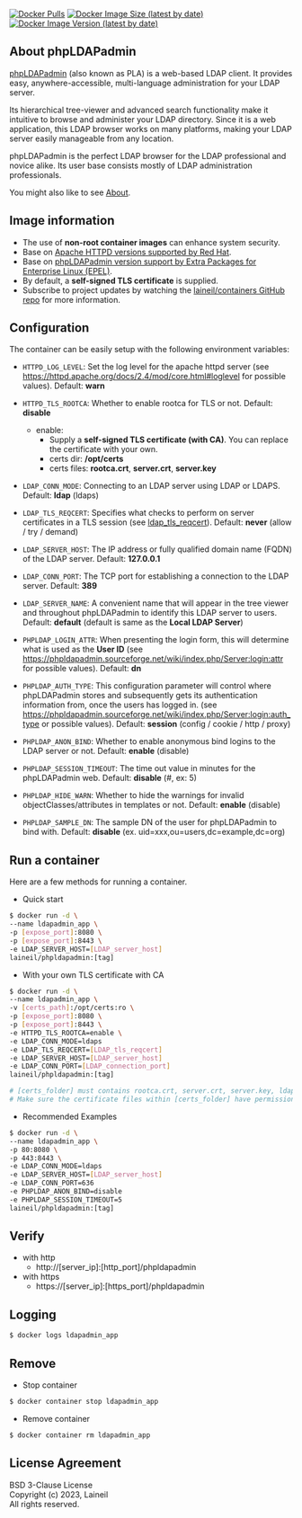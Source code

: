 [![Docker Pulls](https://img.shields.io/docker/pulls/laineil/phpldapadmin)](https://hub.docker.com/r/laineil/phpldapadmin) [![Docker Image Size (latest by date)](https://img.shields.io/docker/image-size/laineil/phpldapadmin?sort=date)](https://hub.docker.com/r/laineil/phpldapadmin/tags) [![Docker Image Version (latest by date)](https://img.shields.io/docker/v/laineil/phpldapadmin?sort=date)](https://hub.docker.com/r/laineil/phpldapadmin/tags)

## About phpLDAPadmin

[phpLDAPadmin](https://phpldapadmin.sourceforge.net/wiki/index.php/Main_Page) (also known as PLA) is a web-based LDAP client. It provides easy, anywhere-accessible, multi-language administration for your LDAP server.

Its hierarchical tree-viewer and advanced search functionality make it intuitive to browse and administer your LDAP directory. Since it is a web application, this LDAP browser works on many platforms, making your LDAP server easily manageable from any location.

phpLDAPadmin is the perfect LDAP browser for the LDAP professional and novice alike. Its user base consists mostly of LDAP administration professionals.

You might also like to see [About](https://phpldapadmin.sourceforge.net/wiki/index.php/About).

## Image information

- The use of **non-root container images** can enhance system security.
- Base on [Apache HTTPD versions supported by Red Hat](https://access.redhat.com/solutions/445713).
- Base on [phpLDAPadmin version support by Extra Packages for Enterprise Linux (EPEL)](https://docs.fedoraproject.org/en-US/epel/).
- By default, a **self-signed TLS certificate** is supplied.
- Subscribe to project updates by watching the [laineil/containers GitHub repo](https://github.com/laineil/containers) for more information.

## Configuration

The container can be easily setup with the following environment variables:

- `HTTPD_LOG_LEVEL`: Set the log level for the apache httpd server (see https://httpd.apache.org/docs/2.4/mod/core.html#loglevel for possible values). Default: **warn**
- `HTTPD_TLS_ROOTCA`: Whether to enable rootca for TLS or not. Default: **disable**
  - enable: 
    - Supply a **self-signed TLS certificate (with CA)**. You can replace the certificate with your own.
    - certs dir: **/opt/certs**
    - certs files: **rootca.crt**, **server.crt**, **server.key**

- `LDAP_CONN_MODE`: Connecting to an LDAP server using LDAP or LDAPS. Default: **ldap** (ldaps)
- `LDAP_TLS_REQCERT`: Specifies what checks to perform on server certificates in a TLS session (see [ldap_tls_reqcert](https://linux.die.net/man/5/sssd-ldap)). Default: **never** (allow / try / demand)
- `LDAP_SERVER_HOST`: The IP address or fully qualified domain name (FQDN) of the LDAP server. Default: **127.0.0.1**
- `LDAP_CONN_PORT`: The TCP port for establishing a connection to the LDAP server. Default: **389**
- `LDAP_SERVER_NAME`: A convenient name that will appear in the tree viewer and throughout phpLDAPadmin to identify this LDAP server to users. Default: **default** (default is same as the **Local LDAP Server**)
- `PHPLDAP_LOGIN_ATTR`: When presenting the login form, this will determine what is used as the **User ID** (see https://phpldapadmin.sourceforge.net/wiki/index.php/Server:login:attr for possible values). Default: **dn**
- `PHPLDAP_AUTH_TYPE`: This configuration parameter will control where phpLDAPadmin stores and subsequently gets its authentication information from, once the users has logged in. (see https://phpldapadmin.sourceforge.net/wiki/index.php/Server:login:auth_type or possible values). Default: **session** (config / cookie / http / proxy)
- `PHPLDAP_ANON_BIND`: Whether to enable anonymous bind logins to the LDAP server or not. Default: **enable** (disable)
- `PHPLDAP_SESSION_TIMEOUT`: The time out value in minutes for the phpLDAPadmin web. Default: **disable** (#, ex: 5)
- `PHPLDAP_HIDE_WARN`: Whether to hide the warnings for invalid objectClasses/attributes in templates or not. Default: **enable** (disable)
- `PHPLDAP_SAMPLE_DN`: The sample DN of the user for phpLDAPadmin to bind with. Default: **disable** (ex. uid=xxx,ou=users,dc=example,dc=org)

## Run a container

Here are a few methods for running a container.

- Quick start

```bash
$ docker run -d \
--name ldapadmin_app \
-p [expose_port]:8080 \
-p [expose_port]:8443 \
-e LDAP_SERVER_HOST=[LDAP_server_host]
laineil/phpldapadmin:[tag]
```

- With your own TLS certificate with CA


```bash
$ docker run -d \
--name ldapadmin_app \
-v [certs_path]:/opt/certs:ro \
-p [expose_port]:8080 \
-p [expose_port]:8443 \
-e HTTPD_TLS_ROOTCA=enable \
-e LDAP_CONN_MODE=ldaps
-e LDAP_TLS_REQCERT=[LDAP_tls_reqcert]
-e LDAP_SERVER_HOST=[LDAP_server_host]
-e LDAP_CONN_PORT=[LDAP_connection_port]
laineil/phpldapadmin:[tag]

# [certs_folder] must contains rootca.crt, server.crt, server.key, ldapca.crt (certificate name must match).
# Make sure the certificate files within [certs_folder] have permission 644.
```

- Recommended Examples

```bash
$ docker run -d \
--name ldapadmin_app \
-p 80:8080 \
-p 443:8443 \
-e LDAP_CONN_MODE=ldaps
-e LDAP_SERVER_HOST=[LDAP_server_host]
-e LDAP_CONN_PORT=636
-e PHPLDAP_ANON_BIND=disable
-e PHPLDAP_SESSION_TIMEOUT=5
laineil/phpldapadmin:[tag]
```

## Verify

- with http
  - http://[server_ip]:[http_port]/phpldapadmin
- with https
  - https://[server_ip]:[https_port]/phpldapadmin

## Logging

```bash
$ docker logs ldapadmin_app
```

## Remove

- Stop container

```bash
$ docker container stop ldapadmin_app
```

- Remove container

```bash
$ docker container rm ldapadmin_app
```

## License Agreement

BSD 3-Clause License  
Copyright (c) 2023, Laineil  
All rights reserved.
